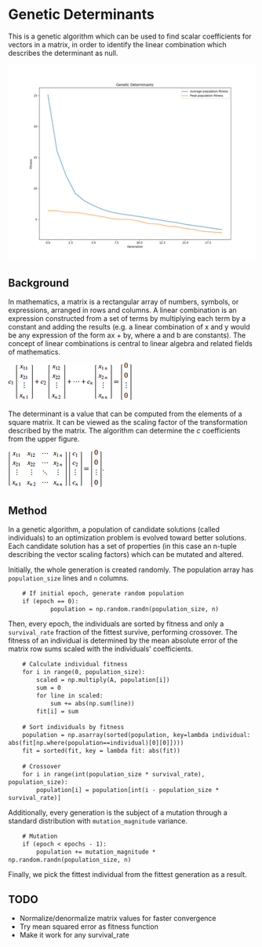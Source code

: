 # Genetic Determinants
This is a genetic algorithm which can be used to find scalar coefficients for vectors in a matrix, in order to identify the linear combination which describes the determinant as null.

![Graph](https://github.com/paubric/python-genetic-determinants/blob/master/Figure.png)

## Background

In mathematics, a matrix is a rectangular array of numbers, symbols, or expressions, arranged in rows and columns. A linear combination is an expression constructed from a set of terms by multiplying each term by a constant and adding the results (e.g. a linear combination of x and y would be any expression of the form ax + by, where a and b are constants). The concept of linear combinations is central to linear algebra and related fields of mathematics. 

![eq2](https://github.com/paubric/python-genetic-determinants/blob/master/eq1.gif)

The determinant is a value that can be computed from the elements of a square matrix. It can be viewed as the scaling factor of the transformation described by the matrix. The algorithm can determine the _c_ coefficients from the upper figure.

![eq1](https://github.com/paubric/python-genetic-determinants/blob/master/eq2.gif)

## Method

In a genetic algorithm, a population of candidate solutions (called individuals) to an optimization problem is evolved toward better solutions. Each candidate solution has a set of properties (in this case an n-tuple describing the vector scaling factors) which can be mutated and altered. 

Initially, the whole generation is created randomly. The population array has `population_size` lines and `n` columns. 
```
    # If initial epoch, generate random population
    if (epoch == 0):
            population = np.random.randn(population_size, n)
```
Then, every epoch, the individuals are sorted by fitness and only a `survival_rate` fraction of the fittest survive, performing crossover. The fitness of an individual is determined by the mean absolute error of the matrix row sums scaled with the individuals' coefficients.
```
    # Calculate individual fitness
    for i in range(0, population_size):
        scaled = np.multiply(A, population[i])
        sum = 0
        for line in scaled:
            sum += abs(np.sum(line))
        fit[i] = sum
        
    # Sort individuals by fitness
    population = np.asarray(sorted(population, key=lambda individual: abs(fit[np.where(population==individual)[0][0]])))
    fit = sorted(fit, key = lambda fit: abs(fit))

    # Crossover
    for i in range(int(population_size * survival_rate), population_size):
        population[i] = population[int(i - population_size * survival_rate)]
```
Additionally, every generation is the subject of a mutation through a standard distribution with  `mutation_magnitude` variance. 
```
    # Mutation
    if (epoch < epochs - 1):
        population += mutation_magnitude * np.random.randn(population_size, n)
```

Finally, we pick the fittest individual from the fittest generation as a result.

## TODO

- Normalize/denormalize matrix values for faster convergence
- Try mean squared error as fitness function
- Make it work for any survival_rate

